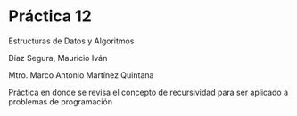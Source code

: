 # Práctica 12

Estructuras de Datos y Algoritmos

Díaz Segura, Mauricio Iván

Mtro. Marco Antonio Martínez Quintana

Práctica en donde se revisa el concepto de recursividad para ser aplicado a problemas de programación

